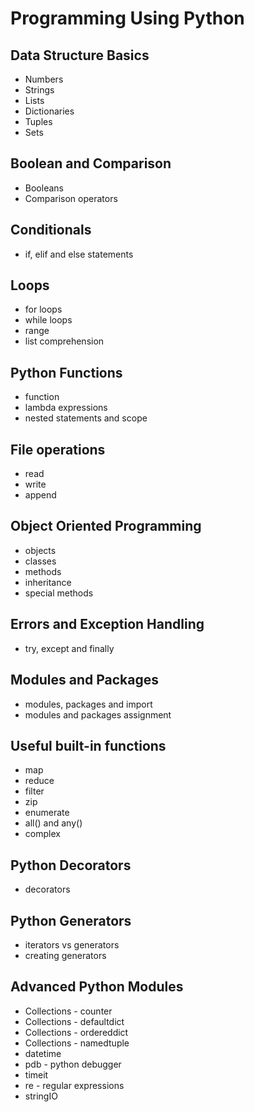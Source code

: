 # Programming Using Python 

## Data Structure Basics
* Numbers
* Strings
* Lists
* Dictionaries
* Tuples
* Sets

## Boolean and Comparison
* Booleans
* Comparison operators

## Conditionals
* if, elif and else statements

## Loops
* for loops
* while loops
* range
* list comprehension

## Python Functions
* function
* lambda expressions
* nested statements and scope

## File operations
* read
* write
* append

## Object Oriented Programming
* objects
* classes
* methods
* inheritance
* special methods

## Errors and Exception Handling
* try, except and finally

## Modules and Packages
* modules, packages and import
* modules and packages assignment

## Useful built-in functions
* map
* reduce
* filter
* zip
* enumerate
* all() and any()
* complex

## Python Decorators
* decorators

## Python Generators
* iterators vs generators
* creating generators

## Advanced Python Modules
* Collections - counter
* Collections - defaultdict
* Collections - ordereddict
* Collections - namedtuple
* datetime
* pdb - python debugger
* timeit
* re - regular expressions
* stringIO